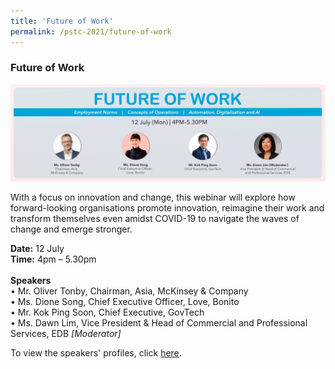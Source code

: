 ```yaml
---
title: 'Future of Work'
permalink: /pstc-2021/future-of-work
---
```


### Future of Work
<img src="https://github.com/isomerpages/psd-psw/blob/ee0bc41f2b1732cc6f2a587ee8cc3b4131de58c7/_pstc-2021/Speakers%20Info/PSTC%20Main%20Poster_FOW%20Speakers%20(003).jpg">

With a focus on innovation and change, this webinar will explore how forward-looking organisations promote innovation, reimagine their work and transform themselves even amidst COVID-19 to navigate the waves of change and emerge stronger.

<b>Date:</b> 12 July <br>
<b>Time:</b> 4pm – 5.30pm <br>
<br>
<b>Speakers</b><br>
• Mr. Oliver Tonby, Chairman, Asia, McKinsey & Company<br>
• Ms. Dione Song, Chief Executive Officer, Love, Bonito <br>
• Mr. Kok Ping Soon, Chief Executive, GovTech <br>
• Ms. Dawn Lim, Vice President & Head of Commercial and Professional Services, EDB <i> [Moderator] </i> <br>  

To view the speakers' profiles, click <a href="https://www.dropbox.com/s/hpj6v73j5054pk2/FOW%20Speakers%2001%20%281%29.pdf?dl=0">here</a>.
